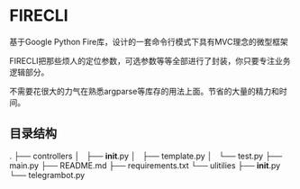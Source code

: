 
# FIRECLI
基于Google Python Fire库，设计的一套命令行模式下具有MVC理念的微型框架


FIRECLI把那些烦人的定位参数，可选参数等等全部进行了封装，你只要专注业务逻辑部分。

不需要花很大的力气在熟悉argparse等库存的用法上面。节省的大量的精力和时间。


## 目录结构

.
├── controllers
│   ├── __init__.py
│   ├── template.py
│   └── test.py
├── main.py
├── README.md
├── requirements.txt
└── ulitilies
    ├── __init__.py
    └── telegrambot.py
